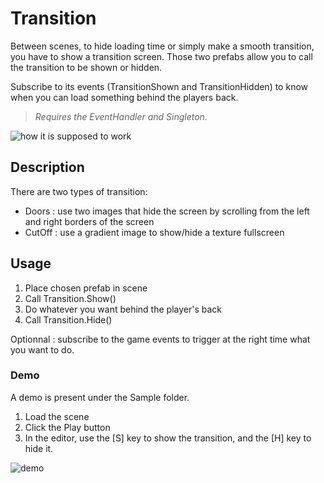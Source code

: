 # Transition

Between scenes, to hide loading time or simply make a smooth transition, you have to show a transition screen. Those two prefabs allow you to call the transition to be shown or hidden.

Subscribe to its events (TransitionShown and TransitionHidden) to know when you can load something behind the players back.

> *Requires the EventHandler and Singleton.*

![how it is supposed to work](Documentation~/images/transition_schema.jpg)

## Description

There are two types of transition:
- Doors : use two images that hide the screen by scrolling from the left and right borders of the screen
- CutOff : use a gradient image to show/hide a texture fullscreen

## Usage

1. Place chosen prefab in scene
2. Call Transition.Show()
3. Do whatever you want behind the player's back
4. Call Transition.Hide()

Optionnal : subscribe to the game events to trigger at the right time what you want to do.

### Demo

A demo is present under the Sample folder.

1. Load the scene
2. Click the Play button
3. In the editor, use the [S] key to show the transition, and the [H] key to hide it.

![demo](Documentation~/images/transition_demo.gif)
